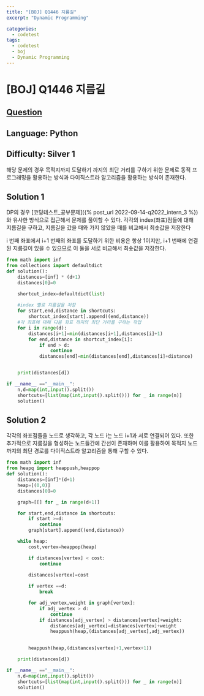 ```yaml
---
title: "[BOJ] Q1446 지름길"
excerpt: "Dynamic Programming"

categories:
  - codetest
tags:
  - codetest
  - boj
  - Dynamic Programming
---
```

# [BOJ] Q1446 지름길
## [Question](https://www.acmicpc.net/problem/1446)
## Language: Python
## Difficulty: Silver 1

해당 문제의 경우 목적지까지 도달하기 까지의 최단 거리를 구하기 위한 문제로 동적 프로그래밍을 활용하는 방식과 다이직스트라 알고리즘을 활용하는 방식이 존재한다.

## Solution 1

DP의 경우 [코딩테스트_공부문제]({% post_url 2022-09-14-q2022_intern_3 %})와 유사한 방식으로 접근해서 문제를 풀이할 수 있다. 각각의 index(좌표)점들에 대해 지름길을 구하고, 지름길을 갔을 때와 가지 않았을 때를 비교해서 최솟값을 저장한다

i 번째 좌표에서 i+1 번째의 좌표를 도달하기 위한 비용은 항상 1이지만, i+1 번째에 연결된 지름길이 있을 수 있으므로 이 둘을 서로 비교해서 최솟값을 저장한다.

```python
from math import inf
from collections import defaultdict
def solution():
    distances=[inf] * (d+1)
    distances[0]=0

    shortcut_index=defaultdict(list)
    
    #index 별로 지름길을 저장
    for start,end,distance in shortcuts:
        shortcut_index[start].append((end,distance))
    #각 좌표에 대해 다음 좌표 까지의 최단 거리를 구하는 작업
    for i in range(d):
        distances[i+1]=min(distances[i+1],distances[i]+1)
        for end,distance in shortcut_index[i]:
            if end > d:
                continue
            distances[end]=min(distances[end],distances[i]+distance)


    print(distances[d])

if __name__ =="__main__":
    n,d=map(int,input().split())
    shortcuts=[list(map(int,input().split())) for _ in range(n)]
    solution()
```

## Solution 2

각각의 좌표점들을 노드로 생각하고, 각 노드 i는 노드 i+1과 서로 연결되어 있다. 또한 추가적으로 지름길을 형성하는 노드들간에 간선이 존재하며 이를 활용하여 목적지 노드까지의 최단 경로를 다이직스트라 알고리즘을 통해 구할 수 있다.

```python
from math import inf
from heapq import heappush,heappop
def solution():
    distances=[inf]*(d+1)
    heap=[(0,0)]
    distances[0]=0

    graph=[[] for _ in range(d+1)]

    for start,end,distance in shortcuts:
        if start >=d:
            continue
        graph[start].append((end,distance))

    while heap:
        cost,vertex=heappop(heap)

        if distances[vertex] < cost:
            continue
               
        distances[vertex]=cost

        if vertex ==d:
            break

        for adj_vertex,weight in graph[vertex]:
            if adj_vertex > d:
                continue
            if distances[adj_vertex] > distances[vertex]+weight:
                distances[adj_vertex]=distances[vertex]+weight
                heappush(heap,(distances[adj_vertex],adj_vertex))

             
        heappush(heap,(distances[vertex]+1,vertex+1))

    print(distances[d])

if __name__ =="__main__":
    n,d=map(int,input().split())
    shortcuts=[list(map(int,input().split())) for _ in range(n)]
    solution()
```